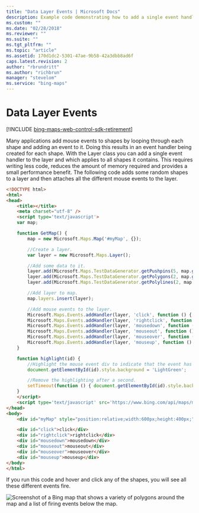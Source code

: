 ```yaml
---
title: "Data Layer Events | Microsoft Docs"
description: Example code demonstrating how to add a single event handler to a layer which will then apply to all shapes it contains. Compared to adding mouse events to shapes by looping through each shape and adding an event to it, this approach requires writing less code, reduces the amount of memory required and provides a small performance benefit.
ms.custom: ""
ms.date: "02/28/2018"
ms.reviewer: ""
ms.suite: ""
ms.tgt_pltfrm: ""
ms.topic: "article"
ms.assetid: 170d1dc2-5301-47ae-9b58-42a3dbb8ad6f
caps.latest.revision: 2
author: "rbrundritt"
ms.author: "richbrun"
manager: "stevelom"
ms.service: "bing-maps"
---
```


# Data Layer Events

[!INCLUDE [bing-maps-web-control-sdk-retirement](../../../includes/bing-maps-web-control-sdk-retirement.md)]

Many applications add mouse events to shapes by looping through each shape and adding an event to it. Doing this results in an event handler being created for each shape. With the Layer class you can add a single event handler to the layer and which applies to all shapes it contains. This requires writing less code, reduces the amount of memory required and provides a small performance benefit. The following code adds some random shapes to a layer and then attaches all the different mouse events to the layer.

```html
<!DOCTYPE html>
<html>
<head>
    <title></title>
    <meta charset="utf-8" />
	<script type='text/javascript'>
    var map;

    function GetMap() {
        map = new Microsoft.Maps.Map('#myMap', {});

        //Create a layer.
        var layer = new Microsoft.Maps.Layer();

        //Add some data to it.
        layer.add(Microsoft.Maps.TestDataGenerator.getPushpins(5, map.getBounds()));
        layer.add(Microsoft.Maps.TestDataGenerator.getPolygons(2, map.getBounds()));
        layer.add(Microsoft.Maps.TestDataGenerator.getPolylines(2, map.getBounds()));

        //Add layer to map.
        map.layers.insert(layer);

        //Add mouse events to the layer.
        Microsoft.Maps.Events.addHandler(layer, 'click', function () { highlight('click'); });
        Microsoft.Maps.Events.addHandler(layer, 'rightclick', function () { highlight('rightclick'); });
        Microsoft.Maps.Events.addHandler(layer, 'mousedown', function () { highlight('mousedown'); });
        Microsoft.Maps.Events.addHandler(layer, 'mouseout', function () { highlight('mouseout'); });
        Microsoft.Maps.Events.addHandler(layer, 'mouseover', function () { highlight('mouseover'); });
        Microsoft.Maps.Events.addHandler(layer, 'mouseup', function () { highlight('mouseup'); });
    }

    function highlight(id) {
        //Highlight the mouse event div to indicate that the event has fired.
        document.getElementById(id).style.background = 'LightGreen';

        //Remove the highlighting after a second.
        setTimeout(function () { document.getElementById(id).style.background = 'white'; }, 1000);
    }
    </script>
    <script type='text/javascript' src='https://www.bing.com/api/maps/mapcontrol?callback=GetMap&key=[YOUR_BING_MAPS_KEY]' async defer></script>
</head>
<body>
    <div id="myMap" style="position:relative;width:600px;height:400px;"></div>

    <div id="click">click</div>
    <div id="rightclick">rightclick</div>
    <div id="mousedown">mousedown</div>
    <div id="mouseout">mouseout</div>
    <div id="mouseover">mouseover</div>
    <div id="mouseup">mouseup</div>
</body>
</html>
```

If you run this code and hover and click any of the shapes, you will see all these different events fire.

![Screenshot of a Bing map that shows a variety of polygons around the map and a list of firing events below the map.](../../media/bmv8-layereventsexample.png)